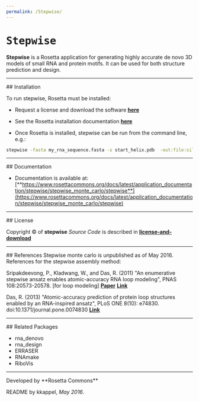 ```yaml
---
permalink: /Stepwise/
---
```


# <samp>Stepwise</samp>

**Stepwise** is a Rosetta application for generating highly accurate de novo 3D models of small RNA and protein motifs. It can be used for both structure prediction and design. 

<hr/>
## Installation

To run stepwise, Rosetta must be installed:

- Request a license and download the software [**here**](https://www.rosettacommons.org/software/license-and-download)

- See the Rosetta installation documentation [**here**](https://www.rosettacommons.org/docs/latest/getting_started/Getting-Started)

- Once Rosetta is installed, stepwise can be run from the command line, e.g.:

```bash
stepwise -fasta my_rna_sequence.fasta -s start_helix.pdb  -out:file:silent swm_rebuild.out
```

<hr/>
## Documentation

* Documentation is available at: [**https://www.rosettacommons.org/docs/latest/application_documentation/stepwise/stepwise_monte_carlo/stepwise**](https://www.rosettacommons.org/docs/latest/application_documentation/stepwise/stepwise_monte_carlo/stepwise)

<hr/>
## License

Copyright &copy; of **stepwise** _Source Code_ is described in [**license-and-download**](https://www.rosettacommons.org/software/license-and-download)

<hr/>
## References
Stepwise monte carlo is unpublished as of May 2016. References for the stepwise assembly method:

Sripakdeevong, P., Kladwang, W., and Das, R. (2011) "An enumerative stepwise ansatz enables atomic-accuracy RNA loop modeling", PNAS 108:20573-20578. [for loop modeling] [**Paper**](http://web.stanford.edu/~rhiju/Sripakdeevong_StepwiseAnsatz_2011.pdf) [**Link**](http://www.pnas.org/content/108/51/20573)

Das, R. (2013) "Atomic-accuracy prediction of protein loop structures enabled by an RNA-inspired ansatz", PLoS ONE 8(10): e74830. doi:10.1371/journal.pone.0074830 [**Link**](http://journals.plos.org/plosone/article?id=10.1371/journal.pone.0074830)

<hr/>
## Related Packages

* rna_denovo
* rna_design
* ERRASER
* RNAmake
* RiboVis


<hr/>
Developed by **Rosetta Commons**

README by kkappel, *May 2016*.


